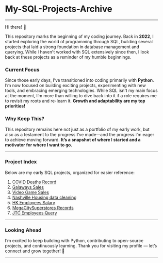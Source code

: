 # My-SQL-Projects-Archive

---

Hi there! 👋  

This repository marks the beginning of my coding journey. Back in **2022**, I started exploring the world of programming through SQL, building several projects that laid a strong foundation in database management and querying. While I haven't worked with SQL extensively since then, I look back at these projects as a reminder of my humble beginnings.

### Current Focus  
Since those early days, I’ve transitioned into coding primarily with **Python**. I’m now focused on building exciting projects, experimenting with new tools, and embracing emerging technologies. While SQL isn't my main focus at the moment, I’m more than willing to dive back into it if a role requires me to revisit my roots and re-learn it. **Growth and adaptability are my top priorities!**

### Why Keep This?  
This repository remains here not just as a portfolio of my early work, but also as a testament to the progress I’ve made—and the progress I’m eager to achieve moving forward. **It’s a snapshot of where I started and a motivator for where I want to go.**

---

### Project Index  

Below are my early SQL projects, organized for easier reference: 
1. [COVID Deaths Record](https://github.com/DCEHD/covid-data-exploration)
2. [Galaways Sales](https://github.com/DCEHD/sales-analysis/tree/main/Galaways%20Sales%20(Product)%20Record)
3. [Video Game Sales](https://github.com/DCEHD/sales-analysis/tree/main/Video%20Game%20Sales)
4. [Nashville Housing data cleaning](https://github.com/DCEHD/nashville-housing-data-cleaning)
5. [HK Employees Salary](https://github.com/DCEHD/employees-data-analysis/blob/main/HK%20Employees%20Salary.sql) 
6. [MegaCitySuperstores Records](https://github.com/DCEHD/PortfolioProjects/blob/main/MegaCitySuperstores.sql)
7. [JTC Employees Query](https://github.com/DCEHD/employees-data-analysis/blob/main/JTC%20Employees%20Query.sql)

---

### Looking Ahead  
I’m excited to keep building with Python, contributing to open-source projects, and continuously learning. Thank you for visiting my profile — let’s connect and grow together! 🚀  

--- 
